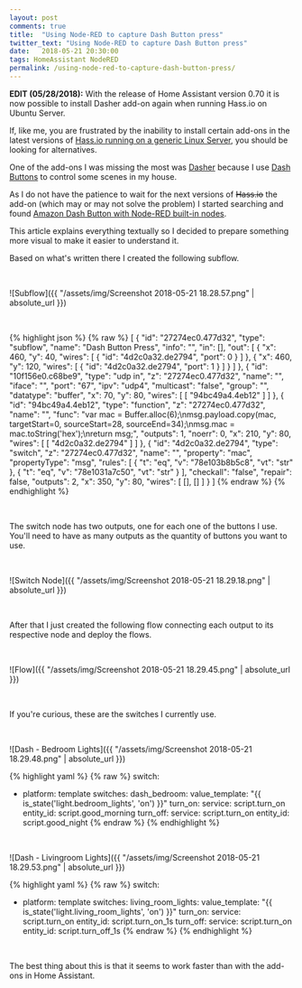 ```yaml
---
layout: post
comments: true
title:  "Using Node-RED to capture Dash Button press"
twitter_text: "Using Node-RED to capture Dash Button press"
date:   2018-05-21 20:30:00
tags: HomeAssistant NodeRED
permalink: /using-node-red-to-capture-dash-button-press/
---
```


**EDIT \(05/28/2018\):** With the release of Home Assistant version 0.70 it is now possible to install Dasher add-on again when running Hass.io on Ubuntu Server.

If, like me, you are frustrated by the inability to install certain add-ons in the latest versions of [Hass.io running on a generic Linux Server](https://www.home-assistant.io/hassio/installation/#alternative-install-on-generic-linux-server), you should be looking for alternatives.

One of the add-ons I was missing the most was [Dasher](https://github.com/james-fry/hassio-addons/tree/master/dasher) because I use [Dash Buttons](https://www.amazon.com/ddb/learn-more) to control some scenes in my house.

As I do not have the patience to wait for the next versions of <s>Hass.io</s> the add-on \(which may or may not solve the problem\) I started searching and found [Amazon Dash Button with Node-RED built-in nodes](http://solarhinted.blogspot.com/2017/07/amazon-dash-button-with-node-red-built.html).

This article explains everything textually so I decided to prepare something more visual to make it easier to understand it.

Based on what's written there I created the following subflow.

<br />

![Subflow]({{ "/assets/img/Screenshot 2018-05-21 18.28.57.png" | absolute_url }})

<br />

{% highlight json %}
{% raw %}
[
    {
        "id": "27274ec0.477d32",
        "type": "subflow",
        "name": "Dash Button Press",
        "info": "",
        "in": [],
        "out": [
            {
                "x": 460,
                "y": 40,
                "wires": [
                    {
                        "id": "4d2c0a32.de2794",
                        "port": 0
                    }
                ]
            },
            {
                "x": 460,
                "y": 120,
                "wires": [
                    {
                        "id": "4d2c0a32.de2794",
                        "port": 1
                    }
                ]
            }
        ]
    },
    {
        "id": "10f156e0.c68be9",
        "type": "udp in",
        "z": "27274ec0.477d32",
        "name": "",
        "iface": "",
        "port": "67",
        "ipv": "udp4",
        "multicast": "false",
        "group": "",
        "datatype": "buffer",
        "x": 70,
        "y": 80,
        "wires": [
            [
                "94bc49a4.4eb12"
            ]
        ]
    },
    {
        "id": "94bc49a4.4eb12",
        "type": "function",
        "z": "27274ec0.477d32",
        "name": "",
        "func": "var mac = Buffer.alloc(6);\nmsg.payload.copy(mac, targetStart=0, sourceStart=28, sourceEnd=34);\nmsg.mac = mac.toString('hex');\nreturn msg;",
        "outputs": 1,
        "noerr": 0,
        "x": 210,
        "y": 80,
        "wires": [
            [
                "4d2c0a32.de2794"
            ]
        ]
    },
    {
        "id": "4d2c0a32.de2794",
        "type": "switch",
        "z": "27274ec0.477d32",
        "name": "",
        "property": "mac",
        "propertyType": "msg",
        "rules": [
            {
                "t": "eq",
                "v": "78e103b8b5c8",
                "vt": "str"
            },
            {
                "t": "eq",
                "v": "78e1031a7c50",
                "vt": "str"
            }
        ],
        "checkall": "false",
        "repair": false,
        "outputs": 2,
        "x": 350,
        "y": 80,
        "wires": [
            [],
            []
        ]
    }
]
{% endraw %}
{% endhighlight %}

<br />

The switch node has two outputs, one for each one of the buttons I use. You'll need to have as many outputs as the quantity of buttons you want to use.

<br />

![Switch Node]({{ "/assets/img/Screenshot 2018-05-21 18.29.18.png" | absolute_url }})

<br />

After that I just created the following flow connecting each output to its respective node and deploy the flows.

<br />

![Flow]({{ "/assets/img/Screenshot 2018-05-21 18.29.45.png" | absolute_url }})

<br />

If you're curious, these are the switches I currently use.

<br />

![Dash - Bedroom Lights]({{ "/assets/img/Screenshot 2018-05-21 18.29.48.png" | absolute_url }})

{% highlight yaml %}
{% raw %}
switch:
  - platform: template
    switches:
      dash_bedroom:
        value_template: "{{ is_state('light.bedroom_lights', 'on') }}"
        turn_on:
          service: script.turn_on
          entity_id: script.good_morning
        turn_off:
          service: script.turn_on
          entity_id: script.good_night
{% endraw %}
{% endhighlight %}

<br />

![Dash - Livingroom Lights]({{ "/assets/img/Screenshot 2018-05-21 18.29.53.png" | absolute_url }})

{% highlight yaml %}
{% raw %}
switch:
  - platform: template
    switches:
      living_room_lights:
        value_template: "{{ is_state('light.living_room_lights', 'on') }}"
        turn_on:
          service: script.turn_on
          entity_id: script.turn_on_1s
        turn_off:
          service: script.turn_on
          entity_id: script.turn_off_1s
{% endraw %}
{% endhighlight %}

<br />

The best thing about this is that it seems to work faster than with the add-ons in Home Assistant.
